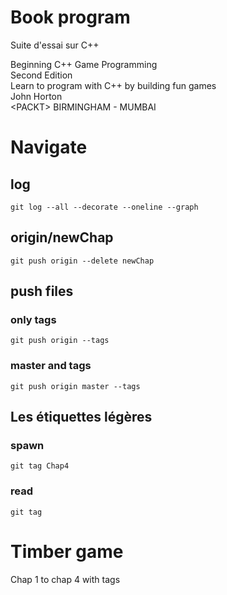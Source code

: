# Book program
Suite d'essai sur C++

Beginning C++ Game Programming<br />
Second Edition<br />
Learn to program with C++ by building fun games<br />
John Horton<br />
\<PACKT\> BIRMINGHAM - MUMBAI

# Navigate
## log
    git log --all --decorate --oneline --graph

## origin/newChap
    git push origin --delete newChap

## push files
### only tags
    git push origin --tags
### master and tags
    git push origin master --tags

## Les étiquettes légères
### spawn
    git tag Chap4

### read
    git tag

# Timber game
Chap 1 to chap 4 with tags

